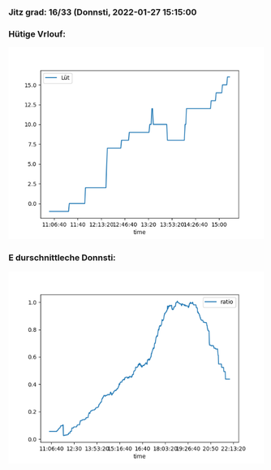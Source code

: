 ### Jitz grad: 16/33 (Donnsti, 2022-01-27 15:15:00

### Hütige Vrlouf:
![Graph](Today.png)

### E durschnittleche Donnsti:
![Graph](Donnsti.png)